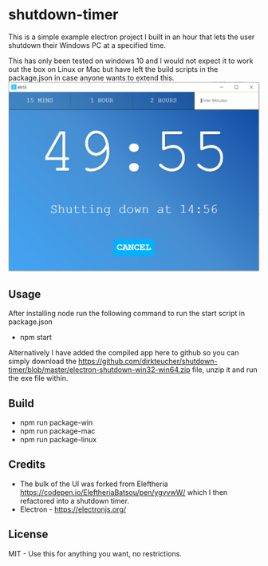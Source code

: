 # shutdown-timer

This is a simple example electron project I built in an hour that lets the user shutdown their Windows PC at a specified time.

This has only been tested on windows 10 and I would not expect it to work out the box on Linux or Mac but have left the build scripts in the package.json in case anyone wants to extend this.
![](https://raw.githubusercontent.com/dirkteucher/shutdown-timer/master/shutdown-timer.png)

## Usage
After installing node run the following command to run the start script in package.json

* npm start

Alternatively I have added the compiled app here to github so you can simply download the https://github.com/dirkteucher/shutdown-timer/blob/master/electron-shutdown-win32-win64.zip file, unzip it and run the exe file within. 


## Build

* npm run package-win
* npm run package-mac
* npm run package-linux


## Credits

* The bulk of the UI was forked from Eleftheria https://codepen.io/EleftheriaBatsou/pen/ygvvwW/ which I then refactored into a shutdown timer.
* Electron - https://electronjs.org/


## License

MIT - Use this for anything you want, no restrictions.
